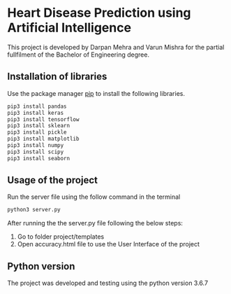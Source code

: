 # Heart Disease Prediction using Artificial Intelligence

This project is developed by Darpan Mehra and Varun Mishra for the partial fullfilment of the Bachelor of Engineering degree.

## Installation of libraries

Use the package manager [pip](https://pip.pypa.io/en/stable/) to install the following libraries.

```bash
pip3 install pandas
pip3 install keras
pip3 install tensorflow
pip3 install sklearn
pip3 install pickle
pip3 install matplotlib
pip3 install numpy
pip3 install scipy
pip3 install seaborn
```

## Usage of the project
Run the server file using the follow command in the terminal
```bash
python3 server.py
```
After running the the server.py file following the below steps:
1. Go to folder project/templates
2. Open accuracy.html file to use the User Interface of the project

## Python version
The project was developed and testing using the python version 3.6.7

